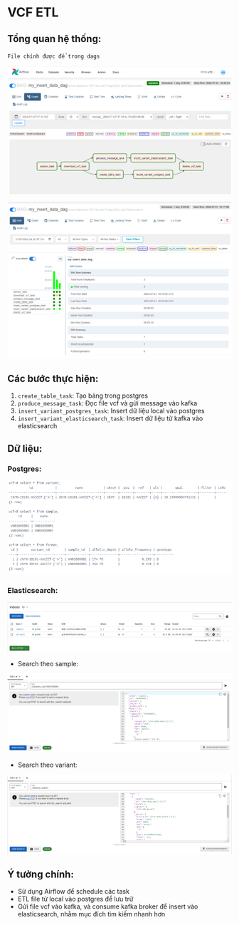# VCF ETL
## Tổng quan hệ thống:
`File chính được để trong dags`

![SoDoAirflow.png](img%2FSoDoAirflow.png)

![Airflow.png](img%2FAirflow.png)

## Các bước thực hiện:
1. `create_table_task`: Tạo bảng trong postgres 
2. `produce_message_task`: Đọc file vcf và gửi message vào kafka
3. `insert_variant_postgres_task`: Insert dữ liệu local vào postgres
4. `insert_variant_elasticsearch_task`: Insert dữ liệu từ kafka vào elasticsearch

## Dữ liệu:
### Postgres:
![postgresdata.png](img%2Fpostgresdata.png)
### Elasticsearch:
![ESdata.png](img%2FESdata.png)
- Search theo sample:

![ESsample.png](img%2FESsample.png)
- Search theo variant:

![Esvariant.png](img%2FEsvariant.png)

## Ý tưởng chính:
- Sử dụng Airflow để schedule các task
- ETL file từ local vào postgres để lưu trữ
- Gửi file vcf vào kafka, và consume kafka broker để insert vào elasticsearch, nhằm mục đích tìm kiếm nhanh hơn